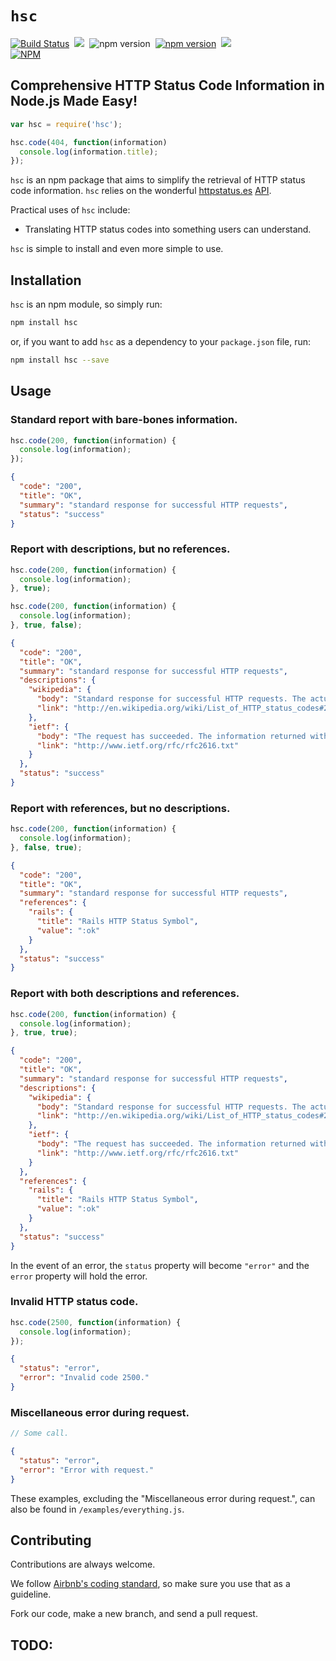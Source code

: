 `hsc`
=====
[![Build Status](https://travis-ci.org/qw3rtman/hsc.svg?branch=master)](https://travis-ci.org/qw3rtman/gg)&nbsp;
![](https://img.shields.io/npm/dm/hsc.svg)&nbsp;
![npm version](http://img.shields.io/npm/v/hsc.svg)&nbsp;
[![npm version](https://badge.fury.io/js/hsc.svg)](http://badge.fury.io/js/hsc)&nbsp;
![](https://img.shields.io/npm/l/hsc.svg)&nbsp;  
[![NPM](https://nodei.co/npm/hsc.png?mini=true)](https://nodei.co/npm/hsc/)

## Comprehensive HTTP Status Code Information in Node.js Made Easy!

```js
var hsc = require('hsc');

hsc.code(404, function(information)
  console.log(information.title);
});
```

`hsc` is an npm package that aims to simplify the retrieval of HTTP status code information. `hsc` relies on the wonderful [httpstatus.es](http://httpstatus.es/) [API](https://github.com/citricsquid/httpstatus.es).

Practical uses of `hsc` include:
* Translating HTTP status codes into something users can understand.

`hsc` is simple to install and even more simple to use.

## Installation
`hsc` is an npm module, so simply run:

```bash
npm install hsc
```

or, if you want to add `hsc` as a dependency to your `package.json` file, run:

```bash
npm install hsc --save
```

## Usage
### Standard report with bare-bones information.
```js
hsc.code(200, function(information) {
  console.log(information);
});
```

```json
{
  "code": "200",
  "title": "OK",
  "summary": "standard response for successful HTTP requests",
  "status": "success"
}
```

### Report with descriptions, but no references.
```js
hsc.code(200, function(information) {
  console.log(information);
}, true);

hsc.code(200, function(information) {
  console.log(information);
}, true, false);
```

```json
{
  "code": "200",
  "title": "OK",
  "summary": "standard response for successful HTTP requests",
  "descriptions": {
    "wikipedia": {
      "body": "Standard response for successful HTTP requests. The actual response will depend on the request method used. In a GET request, the response will contain an entity corresponding to the requested resource. In a POST request the response will contain an entity describing or containing the result of the action.",
      "link": "http://en.wikipedia.org/wiki/List_of_HTTP_status_codes#200"
    },
    "ietf": {
      "body": "The request has succeeded. The information returned with the response is dependent on the method used in the request, for example: GET an entity corresponding to the requested resource is sent in the response; HEAD the entity-header fields corresponding to the requested resource are sent in the response without any message-body; POST an entity describing or containing the result of the action;",
      "link": "http://www.ietf.org/rfc/rfc2616.txt"
    }
  },
  "status": "success"
}
```

### Report with references, but no descriptions.
```js
hsc.code(200, function(information) {
  console.log(information);
}, false, true);
```
```json
{
  "code": "200",
  "title": "OK",
  "summary": "standard response for successful HTTP requests",
  "references": {
    "rails": {
      "title": "Rails HTTP Status Symbol",
      "value": ":ok"
    }
  },
  "status": "success"
}
```

### Report with both descriptions and references.
```js
hsc.code(200, function(information) {
  console.log(information);
}, true, true);
```

```json
{
  "code": "200",
  "title": "OK",
  "summary": "standard response for successful HTTP requests",
  "descriptions": {
    "wikipedia": {
      "body": "Standard response for successful HTTP requests. The actual response will depend on the request method used. In a GET request, the response will contain an entity corresponding to the requested resource. In a POST request the response will contain an entity describing or containing the result of the action.",
      "link": "http://en.wikipedia.org/wiki/List_of_HTTP_status_codes#200"
    },
    "ietf": {
      "body": "The request has succeeded. The information returned with the response is dependent on the method used in the request, for example: GET an entity corresponding to the requested resource is sent in the response; HEAD the entity-header fields corresponding to the requested resource are sent in the response without any message-body; POST an entity describing or containing the result of the action;",
      "link": "http://www.ietf.org/rfc/rfc2616.txt"
    }
  },
  "references": {
    "rails": {
      "title": "Rails HTTP Status Symbol",
      "value": ":ok"
    }
  },
  "status": "success"
}
```

In the event of an error, the `status` property will become `"error"` and the `error` property will hold the error.

### Invalid HTTP status code.
```js
hsc.code(2500, function(information) {
  console.log(information);
});
```

```json
{
  "status": "error",
  "error": "Invalid code 2500."
}
```

### Miscellaneous error during request.
```js
// Some call.
```

```json
{
  "status": "error",
  "error": "Error with request."
}
```

These examples, excluding the "Miscellaneous error during request.", can also be found in `/examples/everything.js`.

## Contributing
Contributions are always welcome.

We follow [Airbnb's coding standard](https://github.com/airbnb/javascript), so make sure you use that as a guideline.

Fork our code, make a new branch, and send a pull request.

## TODO:
